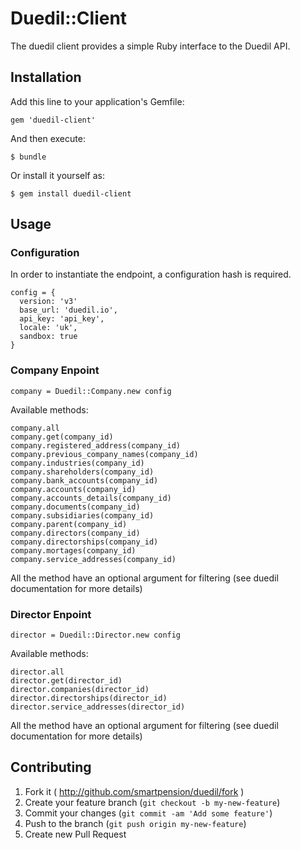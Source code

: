 # Duedil::Client

The duedil client provides a simple Ruby interface to the Duedil API.

## Installation

Add this line to your application's Gemfile:

    gem 'duedil-client'

And then execute:

    $ bundle

Or install it yourself as:

    $ gem install duedil-client

## Usage

### Configuration

In order to instantiate the endpoint, a configuration hash is required.
```
config = {
  version: 'v3'
  base_url: 'duedil.io',
  api_key: 'api_key',
  locale: 'uk',
  sandbox: true
}
```

### Company Enpoint

```
company = Duedil::Company.new config
```

Available methods:
```
company.all
company.get(company_id)
company.registered_address(company_id)
company.previous_company_names(company_id)
company.industries(company_id)
company.shareholders(company_id)
company.bank_accounts(company_id)
company.accounts(company_id)
company.accounts_details(company_id)
company.documents(company_id)
company.subsidiaries(company_id)
company.parent(company_id)
company.directors(company_id)
company.directorships(company_id)
company.mortages(company_id)
company.service_addresses(company_id)
```

All the method have an optional argument for filtering (see duedil documentation for more details)

### Director Enpoint

```
director = Duedil::Director.new config
```

Available methods:
```
director.all
director.get(director_id)
director.companies(director_id)
director.directorships(director_id)
director.service_addresses(director_id)
```

All the method have an optional argument for filtering (see duedil documentation for more details)

## Contributing

1. Fork it ( http://github.com/smartpension/duedil/fork )
2. Create your feature branch (`git checkout -b my-new-feature`)
3. Commit your changes (`git commit -am 'Add some feature'`)
4. Push to the branch (`git push origin my-new-feature`)
5. Create new Pull Request
